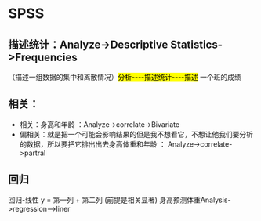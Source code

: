 # SPSS



## 描述统计：Analyze->Descriptive Statistics->Frequencies

（描述一组数据的集中和离散情况）<mark>分析----描述统计----描述</mark> 一个班的成绩



## 相关：

* 相关：身高和年龄 ：Analyze->correlate->Bivariate
* 偏相关：就是把一个可能会影响结果的但是我不想看它，不想让他我们要分析的数据，所以要把它排出出去身高体重和年龄 ： Analyze->correlate->partral

##  回归

回归-线性 y = 第一列 + 第二列 (前提是相关显著) 身高预测体重Analysis->regression-->liner





